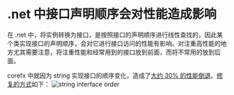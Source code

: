 # .net 中接口声明顺序会对性能造成影响

在 .net 中，将实例转换为接口，是按照接口的声明顺序进行线性查找的，因此某个类实现接口的声明顺序，会对它进行接口访问的性能有影响。对注重高性能的地方尤其需要注意，将注重性能和经常用到的接口放到前面，而将不常用的放到后面。

corefx 中就因为 string 实现接口的顺序变化，造成了[大约 30% 的性能倒退](https://github.com/dotnet/corefx/issues/29158)。[修复的方式](https://github.com/dotnet/coreclr/pull/17660/files)如下：
![string interface order](https://github.com/Ruikuan/blog/raw/master/Content/interface_order.jpg)

